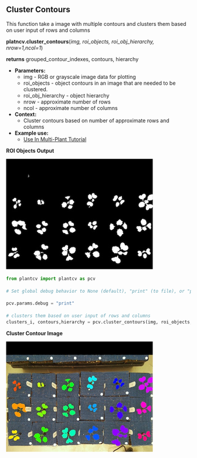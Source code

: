 ## Cluster Contours

This function take a image with multiple contours and clusters them based on user input of rows and columns

**platncv.cluster_contours**(*img, roi_objects, roi_obj_hierarchy, nrow=1,ncol=1*)

**returns** grouped_contour_indexes, contours, hierarchy

- **Parameters:**
    - img - RGB or grayscale image data for plotting
    - roi_objects - object contours in an image that are needed to be clustered.
    - roi_obj_hierarchy - object hierarchy
    - nrow - approximate number of rows
    - ncol - approximate number of columns
- **Context:**
    - Cluster contours based on number of approximate rows and columns
- **Example use:**
    - [Use In Multi-Plant Tutorial](multi-plant_tutorial.md)
    

**ROI Objects Output**

![Screenshot](img/documentation_images/cluster_contour/13_roi_mask.jpg)

```python
from plantcv import plantcv as pcv

# Set global debug behavior to None (default), "print" (to file), or "plot" (Jupyter Notebooks or X11)

pcv.params.debug = "print"

# clusters them based on user input of rows and columns
clusters_i, contours,hierarchy = pcv.cluster_contours(img, roi_objects, roi_obj_hierarchy, 4, 6)
```

**Cluster Contour Image**

![Screenshot](img/documentation_images/cluster_contour/14_clusters.jpg)

